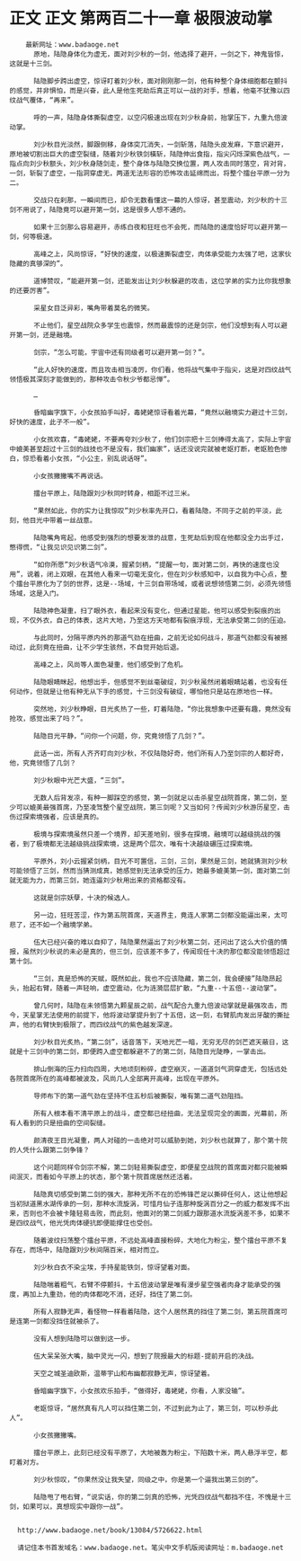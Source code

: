 # 正文 正文 第两百二十一章 极限波动掌
        最新网址：www.badaoge.net
          原地，陆隐身体化为虚无，面对刘少秋的一剑，他选择了避开，一剑之下，神鬼皆惊，这就是十三剑。
      
          陆隐脚步跨出虚空，惊讶盯着刘少秋，面对刚刚那一剑，他有种整个身体细胞都在颤抖的感觉，并非惧怕，而是兴奋，此人是他生死劫后真正可以一战的对手，想着，他毫不犹豫以四纹战气覆体，“再来”。
      
          呼的一声，陆隐身体撕裂虚空，以空闪极速出现在刘少秋身前，抬掌压下，九重九倍波动掌。
      
          刘少秋目光淡然，脚跟侧移，身体突兀消失，一剑斩落，陆隐头皮发麻，下意识避开，原地被切割出巨大的虚空裂缝，随着刘少秋铁剑橫斩，陆隐伸出食指，指尖闪烁深紫色战气，一指点向刘少秋额头，刘少秋身随剑走，整个身体与陆隐交换位置，两人攻击同时落空，背对背，一剑，斩裂了虚空，一指洞穿虚无，两道无法形容的恐怖攻击延绵而出，将整个擂台平原一分为二。
      
          交战只在刹那，一瞬间而已，却令无数看懂这一幕的人惊讶，甚至震动，刘少秋的十三剑不用说了，陆隐竟可以避开第一剑，这是很多人想不通的。
      
          如果十三剑那么容易避开，赤练白夜和狂旺也不会死，而陆隐的速度恰好可以避开第一剑，何等极速。
      
          高峰之上，风尚惊讶，“好快的速度，以极速撕裂虚空，肉体承受能力太强了吧，这家伙隐藏的真够深的”。
      
          道博赞叹，“能避开第一剑，还能发出让刘少秋躲避的攻击，这位学弟的实力比你我想象的还要厉害”。
      
          采星女目泛异彩，嘴角带着莫名的微笑。
      
          不止他们，星空战院众多学生也震惊，然而最震惊的还是剑宗，他们没想到有人可以避开第一剑，还是融境。
      
          剑宗，“怎么可能，宇宙中还有同级者可以避开第一剑？”。
      
          “此人好快的速度，而且攻击相当凌厉，你们看，他将战气集中于指尖，这是对四纹战气领悟极其深刻才能做到的，那种攻击令秋少爷都忌惮”。
      
          …
      
          昏暗幽字旗下，小女孩拍手叫好，毒姥姥惊讶看着光幕，“竟然以融境实力避过十三剑，好快的速度，此子不一般”。
      
          小女孩欢喜，“毒姥姥，不要再夸刘少秋了，他们剑宗把十三剑捧得太高了，实际上宇宙中媲美甚至超过十三剑的战技也不是没有，我们幽家”，话还没说完就被老妪打断，老妪脸色惨白，惊恐看着小女孩，“小公主，别乱说话呀”。
      
          小女孩撇撇嘴不再说话。
      
          擂台平原上，陆隐跟刘少秋同时转身，相距不过三米。
      
          “果然如此，你的实力让我惊叹”刘少秋率先开口，看着陆隐，不同于之前的平淡，此刻，他目光中带着一丝战意。
      
          陆隐嘴角弯起，他感受到强烈的想要发泄的战意，生死劫后到现在他都没全力出手过，憋得慌，“让我见识见识第二剑”。
      
          “如你所愿”刘少秋语气冷漠，握紧剑柄，“提醒一句，面对第二剑，再快的速度也没用”，说着，闭上双眼，在其他人看来一切毫无变化，但在刘少秋感知中，以自我为中心点，整个擂台平原化为了剑的世界，这是--场域，十三剑自带场域，或者说想领悟第二剑，必须先领悟场域，这是入门。
      
          陆隐神色凝重，扫了眼外衣，看起来没有变化，但通过星能，他可以感受到裂痕的出现，不仅外衣，自己的体表，这片大地，乃至这方天地都有裂痕浮现，无法承受第二剑的压迫。
      
          与此同时，分隔平原内外的那道气劲在扭曲，之前无论如何战斗，那道气劲都没有被撼动过，此刻竟在扭曲，让不少学生骇然，不自觉开始后退。
      
          高峰之上，风尚等人面色凝重，他们感受到了危机。
      
          陆隐眼睛眯起，他想出手，但感觉不到丝毫破绽，刘少秋虽然闭着眼睛站着，也没有任何动作，但就是让他有种无从下手的感觉，十三剑没有破绽，哪怕他只是站在原地也一样。
      
          突然地，刘少秋睁眼，目光炙热了一些，盯着陆隐，“你比我想象中还要有趣，竟然没有抢攻，感觉出来了吗？”。
      
          陆隐目光平静，“问你一个问题，你，究竟领悟了几剑？”。
      
          此话一出，所有人齐齐盯向刘少秋，不仅陆隐好奇，他们所有人乃至剑宗的人都好奇，他，究竟领悟了几剑？
      
          刘少秋眼中光芒大盛，“三剑”。
      
          无数人后背发凉，有种一脚踩空的感觉，第一剑就足以击杀星空战院首席，第二剑，至少可以媲美最强首席，乃至凌驾整个星空战院，第三剑呢？又当如何？传闻刘少秋游历星空，击伤过探索境强者，应该是真的。
      
          极境与探索境虽然只差一个境界，却天差地别，很多在探境，融境可以越级挑战的强者，到了极境都无法越级挑战探索境，这是两个层次，唯有十决越级碾压过探索境。
      
          平原外，刘小云握紧剑柄，目光不可置信，三剑，三剑，果然是三剑，她就猜测刘少秋可能领悟了三剑，然而当猜测成真，她感觉到无法承受的压力，她最多媲美第一剑，面对第二剑就无能为力，而第三剑，她连逼刘少秋用出来的资格都没有。
      
          这就是剑宗妖孽，十决的候选人。
      
          另一边，狂旺苦涩，作为第五院首席，天道界主，竟连人家第二剑都没能逼出来，太可悲了，还不如一个融境学弟。
      
          伍大已经兴奋的难以自抑了，陆隐果然逼出了刘少秋第二剑，还问出了这么大价值的情报，虽然刘少秋说的未必是真的，但三剑，应该差不多了，传闻现任十决的那位都没能领悟超过第十剑。
      
          “三剑，真是恐怖的天赋，既然如此，我也不应该隐藏，第二剑，我会硬接”陆隐昂起头，抬起右臂，随着一声轻响，虚空震动，化为涟漪层层扩散，“九重--十五倍--波动掌”。
      
          曾几何时，陆隐在未领悟第九颗星辰之前，战气配合九重九倍波动掌就是最强攻击，而今，天星掌无法使用的前提下，他将波动掌提升到了十五倍，这一刻，右臂肌肉发出牙酸的撕扯声，他的右臂快到极限了，而四纹战气的紫色越发深邃。
      
          刘少秋目光炙热，“第二剑”，话音落下，天地光芒一暗，无穷无尽的剑芒遮天蔽日，这就是十三剑中的第二剑，即便跨入虚空都躲避不了的第二剑，陆隐目光陡睁，一掌击出。
      
          排山倒海的压力扫向四周，大地顷刻粉碎，虚空崩灭，一道道剑气洞穿虚无，包括远处各院首席所在的高峰都被波及，风尚几人全部离开高峰，出现在平原外。
      
          导师布下的第一道气劲在坚持不住五秒后被撕裂，唯有第二道气劲阻挡。
      
          所有人根本看不清平原上的战斗，虚空都已经扭曲，无法呈现完全的画面，光幕前，所有人看到的只是扭曲的空间裂缝。
      
          颜清夜王目光凝重，两人对碰的一击绝对可以威胁到她，刘少秋也就算了，那个第十院的人凭什么跟第二剑争锋？
      
          这个问题同样令剑宗不解，第二剑轻易撕裂虚空，即便星空战院的首席面对都只能被瞬间泯灭，而看如今平原上的状态，那个第十院首席居然还活着。
      
          陆隐真切感受到第二剑的强大，那种无所不在的恐怖锋芒足以撕碎任何人，这让他想起当初狱道黑水湖传承的一刻，那种水流旋涡，可惜月仙子连那种旋涡百分之一的威力都发挥不出来，否则也不会被卡隆轻易击败，而此刻，他面对的第二剑威力跟那道水流旋涡差不多，如果不是四纹战气，他光凭肉体硬抗即便能撑住也受创。
      
          随着波纹扫荡整个擂台平原，不远处高峰直接粉碎，大地化为粉尘，整个擂台平原不复存在，而场中，陆隐跟刘少秋间隔百米，相对而立。
      
          刘少秋白衣不染尘埃，手持星能铁剑，惊讶望着对面。
      
          陆隐喘着粗气，右臂不停颤抖，十五倍波动掌是唯有漫步星空强者肉身才能承受的强度，再加上九重劲，他的肉体都吃不消，还好，挡住了第二剑。
      
          所有人寂静无声，看怪物一样看着陆隐，这个人居然真的挡住了第二剑，第五院首席可是连第一剑都没挡住就被杀了。
      
          没有人想到陆隐可以做到这一步。
      
          伍大呆呆张大嘴，脑中灵光一闪，想到了院报最大的标题-提前开启的决战。
      
          天空之城圣迪欧斯，温蒂宇山和布幽都寂静无声，惊讶望着。
      
          昏暗幽字旗下，小女孩欢乐拍手，“做得好，毒姥姥，你看，人家没输”。
      
          老妪惊讶，“居然真有凡人可以挡住第二剑，不过到此为止了，第三剑，可以秒杀此人”。
      
          小女孩撇撇嘴。
      
          擂台平原上，此刻已经没有平原了，大地被轰为粉尘，下陷数十米，两人悬浮半空，都盯着对方。
      
          刘少秋惊叹，“你果然没让我失望，同级之中，你是第一个逼我出第三剑的”。
      
          陆隐甩了甩右臂，“说实话，你的第二剑真的恐怖，光凭四纹战气都挡不住，不愧是十三剑，如果可以，真想现实中跟你一战”。
      
      
      http://www.badaoge.net/book/13084/5726622.html
      
      请记住本书首发域名：www.badaoge.net。笔尖中文手机版阅读网址：m.badaoge.net